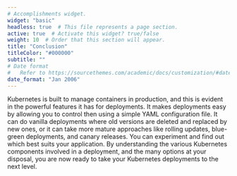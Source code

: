```yaml
---
# Accomplishments widget.
widget: "basic"  
headless: true  # This file represents a page section.
active: true  # Activate this widget? true/false
weight: 10  # Order that this section will appear.
title: "Conclusion"
titleColor: "#000000"
subtitle: ""
# Date format
#   Refer to https://sourcethemes.com/academic/docs/customization/#date-format
date_format: "Jan 2006"
---
```

Kubernetes is built to manage containers in production, and this is evident in the powerful features it has for deployments. It makes deployments easy by allowing you to control then using a simple YAML configuration file. It can do vanilla deployments where old versions are deleted and replaced by new ones, or it can take more mature approaches like rolling updates, blue-green deployments, and canary releases. You can experiment and find out which best suits your application. By understanding the various Kubernetes components involved in a deployment, and the many options at your disposal, you are now ready to take your Kubernetes deployments to the next level.